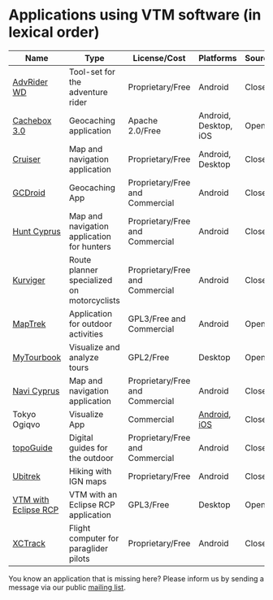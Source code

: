 # Applications using VTM software (in lexical order)

|**Name**|**Type**|**License/Cost**|**Platforms**|**Sources**|
|--------|--------|----------------|-------------|-----------|
| [AdvRider WD](https://play.google.com/store/apps/details?id=com.abware.watchdog_client) |  Tool-set for the adventure rider | Proprietary/Free | Android | Closed |
| [Cachebox 3.0](https://github.com/Longri/cachebox3.0) | Geocaching application | Apache 2.0/Free | Android, Desktop, iOS | Open |
| [Cruiser](http://wiki.openstreetmap.org/wiki/Cruiser) | Map and navigation application | Proprietary/Free | Android, Desktop | Closed |
| [GCDroid](https://play.google.com/store/apps/details?id=com.gcdroid) | Geocaching App | Proprietary/Free and Commercial | Android | Closed |
| [Hunt Cyprus](https://play.google.com/store/apps/developer?id=Talent+S.A.) | Map and navigation application for hunters | Proprietary/Free and Commercial | Android | Closed |
| [Kurviger](https://kurviger.de/en) | Route planner specialized on motorcyclists | Proprietary/Free and Commercial | Android | Closed |
| [MapTrek](http://maptrek.mobi) | Application for outdoor activities | GPL3/Free and Commercial | Android | Open |
| [MyTourbook](http://mytourbook.sourceforge.net/mytourbook/) | Visualize and analyze tours | GPL2/Free | Desktop | Open |
| [Navi Cyprus](https://play.google.com/store/apps/developer?id=Talent+S.A.) | Map and navigation application | Proprietary/Free and Commercial | Android | Closed |
| Tokyo Ogiqvo | Visualize App | Commercial | [Android](https://play.google.com/store/apps/details?id=com.ogiqvo.view.tokyo&hl=ja), [iOS](https://itunes.apple.com/us/app/tokyo-ogiqvo/id1097100677?mt=8) | Closed |
| [topoGuide](http://www.topoguide.gr/index-en.php) | Digital guides for the outdoor | Proprietary/Free and Commercial | Android | Closed |
| [Ubitrek](https://play.google.com/store/apps/details?id=ubicarta.ubitrek) | Hiking with IGN maps | Proprietary/Free | Android | Closed |
| [VTM with Eclipse RCP](https://github.com/wolfgang-ch/vtm-with-rcp) | VTM with an Eclipse RCP application | GPL3/Free | Desktop | Open |
| [XCTrack](http://xctrack.org/) | Flight computer for paraglider pilots | Proprietary/Free | Android | Closed |

You know an application that is missing here? Please inform us by sending a message via our public [mailing list](https://groups.google.com/group/mapsforge-dev).
